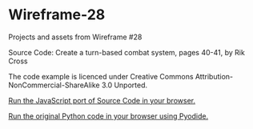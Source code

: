 # Wireframe-28
Projects and assets from Wireframe #28

Source Code: Create a turn-based combat system, pages 40-41, by Rik Cross

The code example is licenced under Creative Commons Attribution-NonCommercial-ShareAlike 3.0 Unported.

[Run the JavaScript port of Source Code in your browser.](https://thisarray.github.io/Wireframe-28/turn.html)

[Run the original Python code in your browser using Pyodide.](https://thisarray.github.io/Wireframe-28/pyodide.html)
